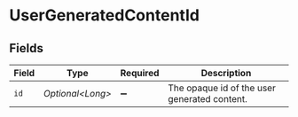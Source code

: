 # UserGeneratedContentId


## Fields

| Field                                        | Type                                         | Required                                     | Description                                  |
| -------------------------------------------- | -------------------------------------------- | -------------------------------------------- | -------------------------------------------- |
| `id`                                         | *Optional\<Long>*                            | :heavy_minus_sign:                           | The opaque id of the user generated content. |